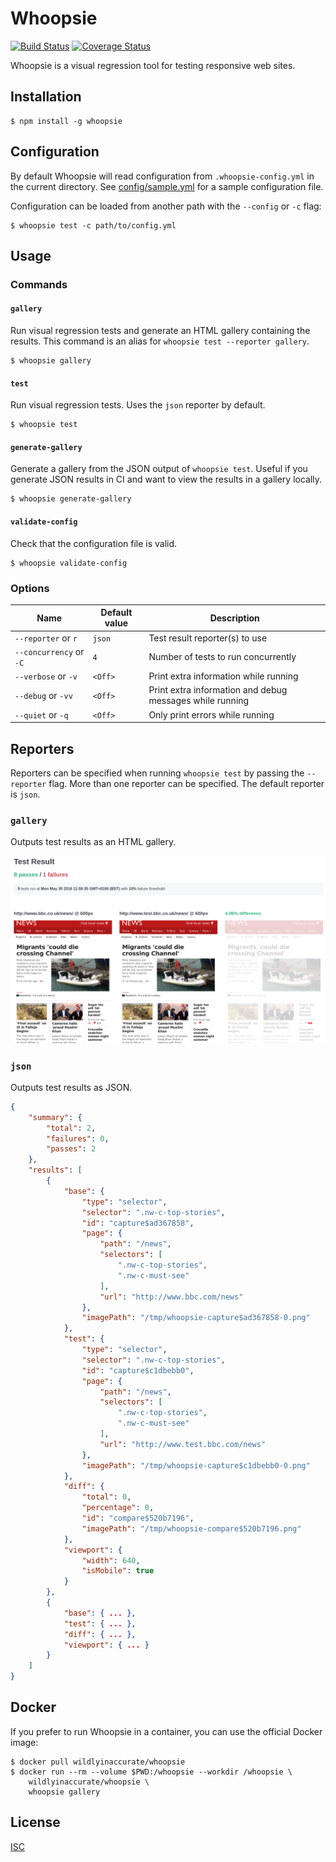 # Whoopsie

[![Build Status](https://img.shields.io/travis/wildlyinaccurate/whoopsie.svg?style=flat-square)](https://travis-ci.org/wildlyinaccurate/whoopsie)
[![Coverage Status](https://img.shields.io/coveralls/wildlyinaccurate/whoopsie.svg?style=flat-square)](https://coveralls.io/repos/github/wildlyinaccurate/whoopsie/badge.svg?branch=master)

Whoopsie is a visual regression tool for testing responsive web sites.

## Installation

```
$ npm install -g whoopsie
```

## Configuration

By default Whoopsie will read configuration from `.whoopsie-config.yml` in the current directory. See [config/sample.yml](./config/sample.yml) for a sample configuration file.

Configuration can be loaded from another path with the `--config` or `-c` flag:

```
$ whoopsie test -c path/to/config.yml
```

## Usage

### Commands

#### `gallery`

Run visual regression tests and generate an HTML gallery containing the results. This command is an alias for `whoopsie test --reporter gallery`.

```
$ whoopsie gallery
```

#### `test`

Run visual regression tests. Uses the `json` reporter by default.

```
$ whoopsie test
```

#### `generate-gallery`

Generate a gallery from the JSON output of `whoopsie test`. Useful if you generate JSON results in CI and want to view the results in a gallery locally.

```
$ whoopsie generate-gallery
```

#### `validate-config`

Check that the configuration file is valid.

```
$ whoopsie validate-config
```

### Options

| Name                    | Default value      | Description                                              |
|-------------------------|--------------------|----------------------------------------------------------|
| `--reporter` or `r`     | `json`             | Test result reporter(s) to use                           |
| `--concurrency` or `-C` | `4`                | Number of tests to run concurrently                      |
| `--verbose` or `-v`     | `<Off>`            | Print extra information while running                    |
| `--debug` or `-vv`      | `<Off>`            | Print extra information and debug messages while running |
| `--quiet` or `-q`       | `<Off>`            | Only print errors while running                          |

## Reporters

Reporters can be specified when running `whoopsie test` by passing the `--reporter` flag. More than one reporter can be specified. The default reporter is `json`.

### `gallery`

Outputs test results as an HTML gallery.

[![](./example-output.png)](./example-output.png)

### `json`

Outputs test results as JSON.

```json
{
    "summary": {
        "total": 2,
        "failures": 0,
        "passes": 2
    },
    "results": [
        {
            "base": {
                "type": "selector",
                "selector": ".nw-c-top-stories",
                "id": "capture$ad367858",
                "page": {
                    "path": "/news",
                    "selectors": [
                        ".nw-c-top-stories",
                        ".nw-c-must-see"
                    ],
                    "url": "http://www.bbc.com/news"
                },
                "imagePath": "/tmp/whoopsie-capture$ad367858-0.png"
            },
            "test": {
                "type": "selector",
                "selector": ".nw-c-top-stories",
                "id": "capture$c1dbebb0",
                "page": {
                    "path": "/news",
                    "selectors": [
                        ".nw-c-top-stories",
                        ".nw-c-must-see"
                    ],
                    "url": "http://www.test.bbc.com/news"
                },
                "imagePath": "/tmp/whoopsie-capture$c1dbebb0-0.png"
            },
            "diff": {
                "total": 0,
                "percentage": 0,
                "id": "compare$520b7196",
                "imagePath": "/tmp/whoopsie-compare$520b7196.png"
            },
            "viewport": {
                "width": 640,
                "isMobile": true
            }
        },
        {
            "base": { ... },
            "test": { ... },
            "diff": { ... },
            "viewport": { ... }
        }
    ]
}
```

## Docker

If you prefer to run Whoopsie in a container, you can use the official Docker image:

```
$ docker pull wildlyinaccurate/whoopsie
$ docker run --rm --volume $PWD:/whoopsie --workdir /whoopsie \
    wildlyinaccurate/whoopsie \
    whoopsie gallery
```

## License

[ISC](./LICENSE)
